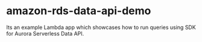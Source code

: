 # amazon-rds-data-api-demo
Its an example Lambda app which showcases how to run queries using SDK for Aurora Serverless Data API.
